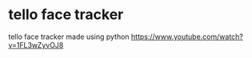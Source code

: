 # tello face tracker

tello face tracker made using python
https://www.youtube.com/watch?v=1FL3wZyvOJ8
